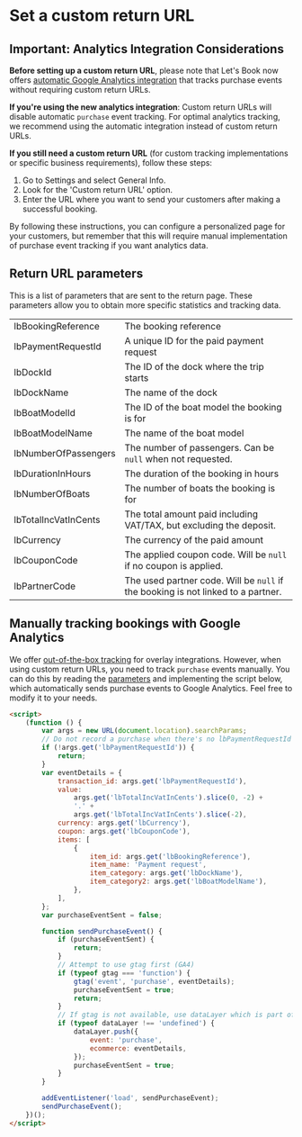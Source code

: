 # Set a custom return URL

## Important: Analytics Integration Considerations

**Before setting up a custom return URL**, please note that Let's Book now
offers [automatic Google Analytics integration](../analytics-reporting/connect-google-analytics.md) that tracks purchase
events without requiring custom return URLs.

**If you're using the new analytics integration**: Custom return URLs will disable automatic `purchase` event tracking.
For optimal analytics tracking, we recommend using the automatic integration instead of custom return URLs.

**If you still need a custom return URL** (for custom tracking implementations or specific business requirements),
follow these steps:

1. Go to Settings and select General Info.
2. Look for the 'Custom return URL' option.
3. Enter the URL where you want to send your customers after making a successful booking.

By following these instructions, you can configure a personalized page for your customers, but remember that this will
require manual implementation of purchase event tracking if you want analytics data.

## Return URL parameters

This is a list of parameters that are sent to the return page. These parameters allow you to obtain more specific
statistics and tracking data.

|                      |                                                                                  |
| -------------------- | -------------------------------------------------------------------------------- |
| lbBookingReference   | The booking reference                                                            |
| lbPaymentRequestId   | A unique ID for the paid payment request                                         |
| lbDockId             | The ID of the dock where the trip starts                                         |
| lbDockName           | The name of the dock                                                             |
| lbBoatModelId        | The ID of the boat model the booking is for                                      |
| lbBoatModelName      | The name of the boat model                                                       |
| lbNumberOfPassengers | The number of passengers. Can be `null` when not requested.                      |
| lbDurationInHours    | The duration of the booking in hours                                             |
| lbNumberOfBoats      | The number of boats the booking is for                                           |
| lbTotalIncVatInCents | The total amount paid including VAT/TAX, but excluding the deposit.              |
| lbCurrency           | The currency of the paid amount                                                  |
| lbCouponCode         | The applied coupon code. Will be `null` if no coupon is applied.                 |
| lbPartnerCode        | The used partner code. Will be `null` if the booking is not linked to a partner. |

## Manually tracking bookings with Google Analytics

We offer [out-of-the-box tracking](../analytics-reporting/connect-google-analytics.md) for overlay integrations.
However, when using custom return URLs, you need to track `purchase` events manually. You can do this by reading
the [parameters](#return-url-parameters) and implementing the script below, which automatically sends purchase events to
Google Analytics. Feel free to modify it to your needs.

```html
<script>
    (function () {
        var args = new URL(document.location).searchParams;
        // Do not record a purchase when there's no lbPaymentRequestId
        if (!args.get('lbPaymentRequestId')) {
            return;
        }
        var eventDetails = {
            transaction_id: args.get('lbPaymentRequestId'),
            value:
                args.get('lbTotalIncVatInCents').slice(0, -2) +
                '.' +
                args.get('lbTotalIncVatInCents').slice(-2),
            currency: args.get('lbCurrency'),
            coupon: args.get('lbCouponCode'),
            items: [
                {
                    item_id: args.get('lbBookingReference'),
                    item_name: 'Payment request',
                    item_category: args.get('lbDockName'),
                    item_category2: args.get('lbBoatModelName'),
                },
            ],
        };
        var purchaseEventSent = false;

        function sendPurchaseEvent() {
            if (purchaseEventSent) {
                return;
            }
            // Attempt to use gtag first (GA4)
            if (typeof gtag === 'function') {
                gtag('event', 'purchase', eventDetails);
                purchaseEventSent = true;
                return;
            }
            // If gtag is not available, use dataLayer which is part of GTM
            if (typeof dataLayer !== 'undefined') {
                dataLayer.push({
                    event: 'purchase',
                    ecommerce: eventDetails,
                });
                purchaseEventSent = true;
            }
        }

        addEventListener('load', sendPurchaseEvent);
        sendPurchaseEvent();
    })();
</script>
```
